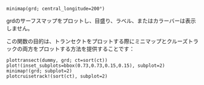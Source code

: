 ```
minimap(grd; central_longitude=200°)
```

grdのサーフスマップをプロットし、目盛り、ラベル、またはカラーバーは表示しません。

この関数の目的は、トランセクトをプロットする際にミニマップとクルーズトラックの両方をプロットする方法を提供することです：

```
plottransect(dummy, grd; ct=sort(ct))
plot!(inset_subplots=bbox(0.73,0.73,0.15,0.15), subplot=2)
minimap!(grd; subplot=2)
plotcruisetrack!(sort(ct), subplot=2)
```
